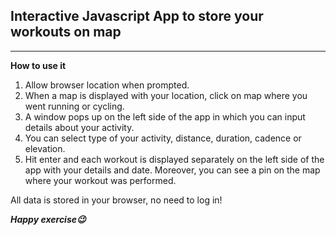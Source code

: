 ## **Interactive Javascript App to store your workouts on map**

---

**How to use it**

1. Allow browser location when prompted.
2. When a map is displayed with your location, click on map where you went running or cycling.
3. A window pops up on the left side of the app in which you can input details about your activity.
4. You can select type of your activity, distance, duration, cadence or elevation.
5. Hit enter and each workout is displayed separately on the left side of the app with your details and date. Moreover, you can see a pin on the map where your workout was performed.

All data is stored in your browser, no need to log in!

**_Happy exercise😉_**
